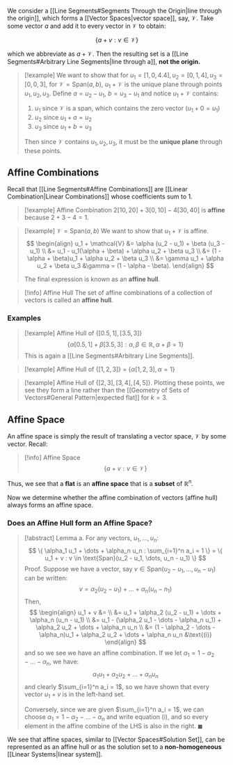 We consider a [[Line Segments#Segments Through the Origin|line through the origin]], which forms a [[Vector Spaces|vector space]], say, $\mathcal{V}$. Take some vector $a$ and add it to every vector in $\mathcal{V}$ to obtain:

$$
\{ a + v : v \in \mathcal{V} \}
$$

which we abbreviate as $a + \mathcal{V}$. Then the resulting set is a [[Line Segments#Arbitrary Line Segments|line through a]], **not the origin.**

> [!example]
> We want to show that for $u_1 = [1, 0, 4.4], u_2 = [0, 1, 4], u_3 = [0, 0, 3]$, for $\mathcal{V} = \text{Span}(a, b)$, $u_1 + \mathcal{V}$ is the unique plane through points $u_1, u_2, u_3$.
> Define $a = u_2 - u_1$, $b = u_3 - u_1$ and notice $u_1 + \mathcal{V}$ contains:
> 1. $u_1$ since $\mathcal{V}$ is a span, which contains the zero vector ($u_1 + 0 = u_1$)
> 2. $u_2$ since $u_1 + a = u_2$
> 3. $u_3$ since $u_1 + b = u_3$
> 
> Then since $\mathcal{V}$ contains $u_1, u_2, u_3$, it must be the **unique plane** through these points.

## Affine Combinations

Recall that [[Line Segments#Affine Combinations]] are [[Linear Combination|Linear Combinations]] whose coefficients sum to 1.

> [!example] Affine Combination
> $2[10, 20] + 3[0, 10] - 4[30, 40]$ is **affine** because $2 + 3 - 4 = 1$.

> [!example] 
> $\mathcal{V} = \text{Span}(a, b)$
> We want to show that $u_1 + \mathcal{V}$ is affine.
> $$
> \begin{align}
> u_1 + \mathcal{V} &= \alpha (u_2 - u_1) + \beta (u_3 - u_1) \\
> &= u_1 - u_1(\alpha + \beta) + \alpha u_2 + \beta u_3 \\
> &= (1 - \alpha + \beta)u_1 + \alpha u_2 + \beta u_3 \\
> &= \gamma u_1 + \alpha u_2 + \beta u_3 &\gamma = (1 - \alpha - \beta).
> \end{align}
> $$
> 
> The final expression is known as an **affine hull**.

> [!info] Affine Hull
> The set of affine combinations of a collection of vectors is called an **affine hull**.

### Examples

> [!example]
> Affine Hull of $\{ [0.5, 1], [3.5, 3] \}$
> $$
> \{ \alpha [0.5, 1] + \beta [3.5, 3] : \alpha, \beta \in \mathbb{R}, \alpha + \beta = 1\}
> $$
> This is again a [[Line Segments#Arbitrary Line Segments]].

> [!example]
> Affine Hull of $\{ [1, 2, 3] \}$ = $\{ \alpha [1, 2, 3], \alpha = 1 \}$

> [!example]
> Affine Hull of $\{ [2, 3], [3, 4], [4, 5]\}$.  Plotting these points, we see they form a line rather than the [[Geometry of Sets of Vectors#General Pattern|expected flat]] for $k = 3$.

## Affine Space

An affine space is simply the result of translating a vector space, $\mathcal{V}$ by some vector. Recall:

> [!info] Affine Space
> $$
> \{ a + v : v \in \mathcal{V} \}
> $$

Thus, we see that a **flat** is an **affine space** that is a **subset** of $\mathbb{R}^n$.

Now we determine whether the affine combination of vectors (affine hull) always forms an affine space.

### Does an Affine Hull form an Affine Space?

> [!abstract] Lemma a.
> For any vectors, $u_1, \dots, u_n$:
> $$
> \{ \alpha_1 u_1 + \dots + \alpha_n u_n : \sum_{i=1}^n a_i = 1 \} = \{ u_1 + v : v \in \text{Span}(u_2 - u_1, \dots, u_n - u_1) \}
> $$
> Proof. Suppose we have a vector, say $v \in \text{Span}(u_2 - u_1, \dots, u_n - u_1)$ can be written:
> $$
> v = \alpha_2 (u_2 - u_1) + \dots + \alpha_n (u_n - n_1)
> $$
> Then,
> $$
> \begin{align}
> u_1 + v &= \\
> &= u_1 + \alpha_2 (u_2 - u_1) + \dots + \alpha_n (u_n - u_1) \\
> &= u_1 - (\alpha_2 u_1 - \dots - \alpha_n u_1) + \alpha_2 u_2 + \dots + \alpha_n u_n \\
> &= (1 - \alpha_2 - \dots - \alpha_n)u_1 + \alpha_2 u_2 + \dots + \alpha_n u_n &\text{(i)}
> \end{align}
> $$
> and so we see we have an affine combination. If we let $\alpha_1 = 1 - \alpha_2 - \dots - \alpha_n$, we have:
> $$
> \alpha_1 u_1 + \alpha_2 u_2 + \dots + \alpha_n u_n
> $$
> and clearly $\sum_{i=1}^n a_i = 1$, so we have shown that every vector $u_1 + v$ is in the left-hand set.
> 
> Conversely, since we are given $\sum_{i=1}^n a_i = 1$, we can choose $\alpha_1 = 1 - \alpha_2 - \dots - \alpha_n$ and write equation $\text{(i)}$, and so every element in the affine combine of the LHS is also in the right.
> $\blacksquare$

We see that affine spaces, similar to [[Vector Spaces#Solution Set]], can be represented as an affine hull or as the solution set to a **non-homogeneous** [[Linear Systems|linear system]].